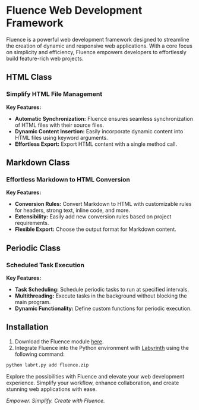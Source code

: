 # Fluence Web Development Framework

Fluence is a powerful web development framework designed to streamline the creation of dynamic and responsive web applications. With a core focus on simplicity and efficiency, Fluence empowers developers to effortlessly build feature-rich web projects.

## HTML Class

### Simplify HTML File Management

**Key Features:**
- **Automatic Synchronization:** Fluence ensures seamless synchronization of HTML files with their source files.
- **Dynamic Content Insertion:** Easily incorporate dynamic content into HTML files using keyword arguments.
- **Effortless Export:** Export HTML content with a single method call.

## Markdown Class

### Effortless Markdown to HTML Conversion

**Key Features:**
- **Conversion Rules:** Convert Markdown to HTML with customizable rules for headers, strong text, inline code, and more.
- **Extensibility:** Easily add new conversion rules based on project requirements.
- **Flexible Export:** Choose the output format for Markdown content.

## Periodic Class

### Scheduled Task Execution

**Key Features:**
- **Task Scheduling:** Schedule periodic tasks to run at specified intervals.
- **Multithreading:** Execute tasks in the background without blocking the main program.
- **Dynamic Functionality:** Define custom functions for periodic execution.

## Installation

1. Download the Fluence module [here](https://github.com/Benfica7/Fluence/releases/download/v1.0.0-beta/fluence.zip).
2. Integrate Fluence into the Python environment with [Labyrinth](https://github.com/Benfica7/Labyrinth) using the following command:

```bash
python labrt.py add fluence.zip
```

Explore the possibilities with Fluence and elevate your web development experience. Simplify your workflow, enhance collaboration, and create stunning web applications with ease.

*Empower. Simplify. Create with Fluence.*

